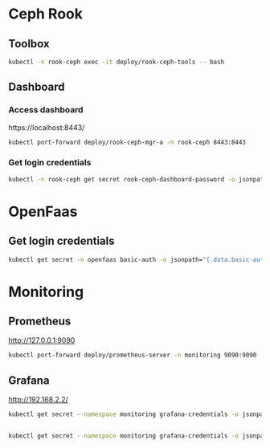 # Ceph Rook

## Toolbox

```bash
kubectl -n rook-ceph exec -it deploy/rook-ceph-tools -- bash
```

## Dashboard

### Access dashboard

https://localhost:8443/

```bash
kubectl port-forward deploy/rook-ceph-mgr-a -n rook-ceph 8443:8443
```

### Get login credentials

```bash
kubectl -n rook-ceph get secret rook-ceph-dashboard-password -o jsonpath="{['data']['password']}" | base64 --decode && echo
```

# OpenFaas

## Get login credentials

```bash
kubectl get secret -n openfaas basic-auth -o jsonpath="{.data.basic-auth-password}" | base64 --decode; echo
```

# Monitoring

## Prometheus

http://127.0.0.1:9090

```bash
kubectl port-forward deploy/prometheus-server -n monitoring 9090:9090
```

## Grafana

http://192.168.2.2/

```bash
kubectl get secret --namespace monitoring grafana-credentials -o jsonpath="{.data.admin-user}" | base64 --decode ; echo


kubectl get secret --namespace monitoring grafana-credentials -o jsonpath="{.data.admin-password}" | base64 --decode ; echo

```
